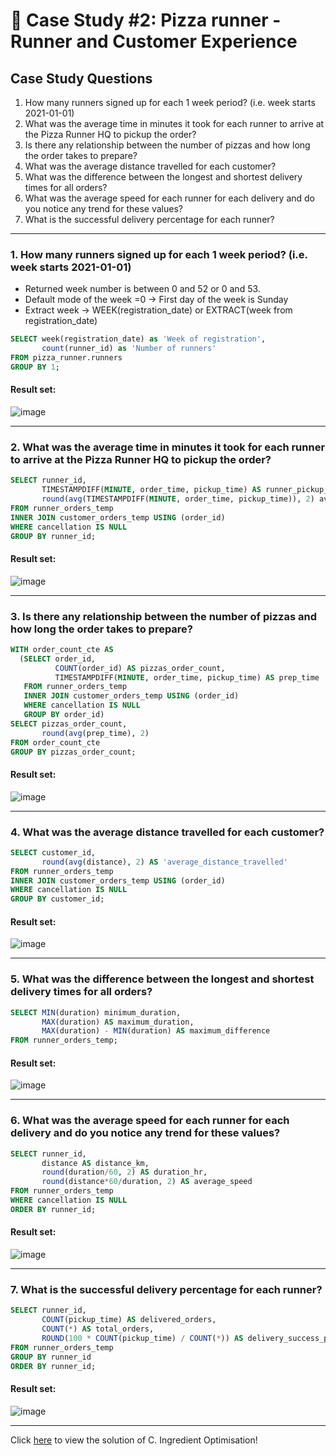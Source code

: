 # :pizza: Case Study #2: Pizza runner - Runner and Customer Experience

## Case Study Questions

1. How many runners signed up for each 1 week period? (i.e. week starts 2021-01-01)
2. What was the average time in minutes it took for each runner to arrive at the Pizza Runner HQ to pickup the order?
3. Is there any relationship between the number of pizzas and how long the order takes to prepare?
4. What was the average distance travelled for each customer?
5. What was the difference between the longest and shortest delivery times for all orders?
6. What was the average speed for each runner for each delivery and do you notice any trend for these values?
7. What is the successful delivery percentage for each runner?

***

###  1. How many runners signed up for each 1 week period? (i.e. week starts 2021-01-01)
- Returned week number is between 0 and 52 or 0 and 53.
- Default mode of the week =0 -> First day of the week is Sunday
- Extract week -> WEEK(registration_date) or EXTRACT(week from registration_date)

```sql
SELECT week(registration_date) as 'Week of registration',
       count(runner_id) as 'Number of runners'
FROM pizza_runner.runners
GROUP BY 1;
``` 
	
#### Result set:
![image](https://user-images.githubusercontent.com/77529445/164647808-eb3031b8-e120-4e8d-bc7f-64fa512d4aac.png)

***

###  2. What was the average time in minutes it took for each runner to arrive at the Pizza Runner HQ to pickup the order?

```sql
SELECT runner_id,
       TIMESTAMPDIFF(MINUTE, order_time, pickup_time) AS runner_pickup_time,
       round(avg(TIMESTAMPDIFF(MINUTE, order_time, pickup_time)), 2) avg_runner_pickup_time
FROM runner_orders_temp
INNER JOIN customer_orders_temp USING (order_id)
WHERE cancellation IS NULL
GROUP BY runner_id;
``` 
	
#### Result set:
![image](https://user-images.githubusercontent.com/77529445/164702992-fbc50aa6-7e66-45c7-8e77-7e906a77e004.png)

***

###  3. Is there any relationship between the number of pizzas and how long the order takes to prepare?

```sql
WITH order_count_cte AS
  (SELECT order_id,
          COUNT(order_id) AS pizzas_order_count,
          TIMESTAMPDIFF(MINUTE, order_time, pickup_time) AS prep_time
   FROM runner_orders_temp
   INNER JOIN customer_orders_temp USING (order_id)
   WHERE cancellation IS NULL
   GROUP BY order_id)
SELECT pizzas_order_count,
       round(avg(prep_time), 2)
FROM order_count_cte
GROUP BY pizzas_order_count;
``` 
	
#### Result set:
![image](https://user-images.githubusercontent.com/77529445/164703063-bb11984c-6ff6-4464-953a-7d7b6c686946.png)

***

###  4. What was the average distance travelled for each customer?

```sql
SELECT customer_id,
       round(avg(distance), 2) AS 'average_distance_travelled'
FROM runner_orders_temp
INNER JOIN customer_orders_temp USING (order_id)
WHERE cancellation IS NULL
GROUP BY customer_id;
``` 
	
#### Result set:
![image](https://user-images.githubusercontent.com/77529445/164703130-5fcf4130-4da3-438d-bed5-ea1ac2eeeaaf.png)

***

###  5. What was the difference between the longest and shortest delivery times for all orders?

```sql
SELECT MIN(duration) minimum_duration,
       MAX(duration) AS maximum_duration,
       MAX(duration) - MIN(duration) AS maximum_difference
FROM runner_orders_temp;
``` 
	
#### Result set:
![image](https://user-images.githubusercontent.com/77529445/164703196-70c37c17-b217-45f2-ba3a-caace379475f.png)

***

###  6. What was the average speed for each runner for each delivery and do you notice any trend for these values?

```sql
SELECT runner_id,
       distance AS distance_km,
       round(duration/60, 2) AS duration_hr,
       round(distance*60/duration, 2) AS average_speed
FROM runner_orders_temp
WHERE cancellation IS NULL
ORDER BY runner_id;
``` 
	
#### Result set:
![image](https://user-images.githubusercontent.com/77529445/164703262-5d728ac2-3080-4015-a387-6f6afc63c82c.png)

***

###  7. What is the successful delivery percentage for each runner?

```sql
SELECT runner_id,
       COUNT(pickup_time) AS delivered_orders,
       COUNT(*) AS total_orders,
       ROUND(100 * COUNT(pickup_time) / COUNT(*)) AS delivery_success_percentage
FROM runner_orders_temp
GROUP BY runner_id
ORDER BY runner_id;
``` 
	
#### Result set:
![image](https://user-images.githubusercontent.com/77529445/164703324-de88203a-e673-498c-b775-8cae9523673d.png)

***

Click [here](https://github.com/manaswikamila05/8-Week-SQL-Challenge/blob/main/Case%20Study%20%23%202%20-%20Pizza%20Runner/C.%20Ingredient%20Optimisation.md) to view the  solution of C. Ingredient Optimisation!

